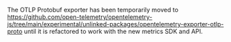 The OTLP Protobuf exporter has been temporarily moved to https://github.com/open-telemetry/opentelemetry-js/tree/main/experimental/unlinked-packages/opentelemetry-exporter-otlp-proto until it is refactored to work with the new metrics SDK and API.
